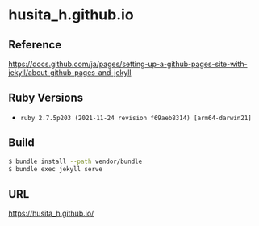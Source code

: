 # husita_h.github.io
## Reference
https://docs.github.com/ja/pages/setting-up-a-github-pages-site-with-jekyll/about-github-pages-and-jekyll

## Ruby Versions
- `ruby 2.7.5p203 (2021-11-24 revision f69aeb8314) [arm64-darwin21]`

## Build

```sh
$ bundle install --path vendor/bundle
$ bundle exec jekyll serve
```

## URL

https://husita_h.github.io/
